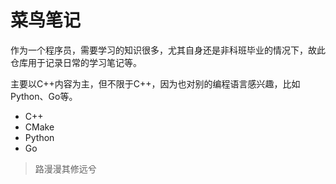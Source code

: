 # 菜鸟笔记
作为一个程序员，需要学习的知识很多，尤其自身还是非科班毕业的情况下，故此仓库用于记录日常的学习笔记等。

主要以C++内容为主，但不限于C++，因为也对别的编程语言感兴趣，比如Python、Go等。
+ C++
+ CMake
+ Python
+ Go

> 路漫漫其修远兮


